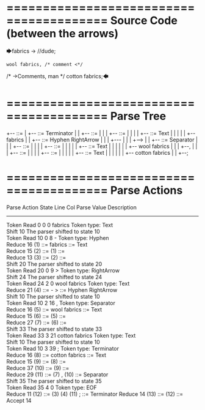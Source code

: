 ﻿========================================
Source Code (between the arrows)
========================================

🡆fabrics ->        //dude;

    wool fabrics, /* comment <*/
/* ->Comments, man */    cotton fabrics;🡄

========================================
Parse Tree
========================================

+--<scripture> ::= <expression>
|  +--<expression> ::= <item> <producer> <item-or-expression-list> Terminator
|  |  +--<item> ::= <text>
|  |  |  +--<text> ::= <text-chunk>
|  |  |  |  +--<text-chunk> ::= Text
|  |  |  |  |  +--fabrics 
|  |  +--<producer> ::= Hyphen RightArrow
|  |  |  +---
|  |  |  +-->
|  |  +--<item-or-expression-list> ::= <item> Separator <item>
|  |  |  +--<item> ::= <text>
|  |  |  |  +--<text> ::= <text-chunk>
|  |  |  |  |  +--<text-chunk> ::= Text
|  |  |  |  |  |  +--    wool fabrics
|  |  |  +--,
|  |  |  +--<item> ::= <text>
|  |  |  |  +--<text> ::= <text-chunk>
|  |  |  |  |  +--<text-chunk> ::= Text
|  |  |  |  |  |  +--    cotton fabrics
|  |  +--;


========================================
Parse Actions
========================================

Parse Action      State    Line     Col   Parse Value                   Description                                                            
---------------   -----   -----   -----   ---------------------------   -----------------------------------------------------------------------
Token Read            0       0       0   fabrics                       Token type: Text                                                       
Shift                10                                                 The parser shifted to state 10                                         
Token Read           10       0       8   -                             Token type: Hyphen                                                     
Reduce               16                   (1) ::= fabrics               <text-chunk> ::= Text                                                  
Reduce               15                   (2) ::= (1)                   <text> ::= <text-chunk>                                                
Reduce               13                   (3) ::= (2)                   <item> ::= <text>                                                      
Shift                20                                                 The parser shifted to state 20                                         
Token Read           20       0       9   >                             Token type: RightArrow                                                 
Shift                24                                                 The parser shifted to state 24                                         
Token Read           24       2       0       wool fabrics              Token type: Text                                                       
Reduce               21                   (4) ::= - >                   <producer> ::= Hyphen RightArrow                                       
Shift                10                                                 The parser shifted to state 10                                         
Token Read           10       2      16   ,                             Token type: Separator                                                  
Reduce               16                   (5) ::=     wool fabrics      <text-chunk> ::= Text                                                  
Reduce               15                   (6) ::= (5)                   <text> ::= <text-chunk>                                                
Reduce               27                   (7) ::= (6)                   <item> ::= <text>                                                      
Shift                33                                                 The parser shifted to state 33                                         
Token Read           33       3      21       cotton fabrics            Token type: Text                                                       
Shift                10                                                 The parser shifted to state 10                                         
Token Read           10       3      39   ;                             Token type: Terminator                                                 
Reduce               16                   (8) ::=     cotton fabrics    <text-chunk> ::= Text                                                  
Reduce               15                   (9) ::= (8)                   <text> ::= <text-chunk>                                                
Reduce               37                   (10) ::= (9)                  <item> ::= <text>                                                      
Reduce               29                   (11) ::= (7) , (10)           <item-or-expression-list> ::= <item> Separator <item>                  
Shift                35                                                 The parser shifted to state 35                                         
Token Read           35       4       0                                 Token type: EOF                                                        
Reduce               11                   (12) ::= (3) (4) (11) ;       <expression> ::= <item> <producer> <item-or-expression-list> Terminator
Reduce               14                   (13) ::= (12)                 <scripture> ::= <expression>                                           
Accept               14                                                                                                                        


